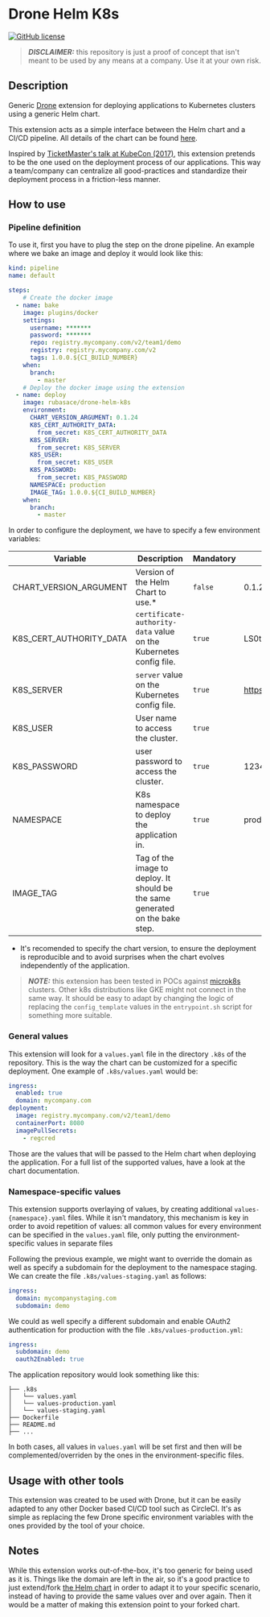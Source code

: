 # Drone Helm K8s

[![GitHub license](https://img.shields.io/github/license/rubasace/drone-helm-k8s.svg)](https://github.com/rubasace/k8s-application-chart/blob/master/LICENSE)

> **_DISCLAIMER:_**  this repository is just a proof of concept that isn't meant to be used by any means at a company. Use it at your own risk.
 
## Description 
Generic [Drone](drone.io) extension for deploying applications to Kubernetes clusters using a generic Helm chart. 

This extension acts as a simple interface between the Helm chart and a CI/CD pipeline. All details of the chart can be found [here](https://github.com/rubasace/k8s-application-chart). 

Inspired by [TicketMaster's talk at KubeCon (2017)](https://www.youtube.com/watch?v=HzJ9ycX1h0c), this extension pretends to be the one used on the deployment process of our applications. This way a team/company can centralize all good-practices and standardize their deployment process in a friction-less manner.
 

## How to use

### Pipeline definition

To use it, first you have to plug the step on the drone pipeline. An example where we bake an image and deploy it would look like this:

```yaml
kind: pipeline
name: default

steps:
    # Create the docker image
  - name: bake
    image: plugins/docker
    settings:
      username: *******
      password: *******
      repo: registry.mycompany.com/v2/team1/demo
      registry: registry.mycompany.com/v2
      tags: 1.0.0.${CI_BUILD_NUMBER}
    when:
      branch:
        - master
    # Deploy the docker image using the extension
  - name: deploy
    image: rubasace/drone-helm-k8s
    environment:
      CHART_VERSION_ARGUMENT: 0.1.24
      K8S_CERT_AUTHORITY_DATA:
        from_secret: K8S_CERT_AUTHORITY_DATA
      K8S_SERVER:
        from_secret: K8S_SERVER
      K8S_USER:
        from_secret: K8S_USER
      K8S_PASSWORD:
        from_secret: K8S_PASSWORD
      NAMESPACE: production
      IMAGE_TAG: 1.0.0.${CI_BUILD_NUMBER}
    when:
      branch:
        - master
``` 

In order to configure the deployment, we have to specify a few environment variables:

|  Variable |  Description | Mandatory | Example Value  | 
|---|---|---|---|
| CHART_VERSION_ARGUMENT  | Version of the Helm Chart to use.*  | `false` |  0.1.24  |
| K8S_CERT_AUTHORITY_DATA  | `certificate-authority-data` value on the Kubernetes config file.   | `true` |  LS0tLS2CRUdPFiBDRVJUSUZJQ0FURSOtLS98URKtC...  |
| K8S_SERVER  | `server` value on the Kubernetes config file.   | `true` |  https://29.29.29.29:16443  |
| K8S_USER  | User name to access the cluster.  | `true` | |  foo  |
| K8S_PASSWORD  | user password to access the cluster.   |`true`  |  1234  |
| NAMESPACE  | K8s namespace to deploy the application in.  |  `true` |  production |
| IMAGE_TAG  | Tag of the image to deploy. It should be the same generated on the bake step. | `true`  |   | 1.0.0.${CI_BUILD_NUMBER}  |

* It's recomended to specify the chart version, to ensure the deployment is reproducible and to avoid surprises when the chart evolves independently of the application.

> **_NOTE:_** this extension has been tested in POCs against [microk8s](https://microk8s.io/) clusters. Other k8s distributions like GKE might not connect in the same way. It should be easy to adapt by changing the logic of replacing the `config_template` values in the `entrypoint.sh` script for something more suitable. 

### General values

This extension will look for a `values.yaml` file in the directory `.k8s` of the repository. This is the way the chart can be customized for a specific deployment. One example of `.k8s/values.yaml` would be:

```yaml
ingress:
  enabled: true
  domain: mycompany.com
deployment:
  image: registry.mycompany.com/v2/team1/demo
  containerPort: 8080
  imagePullSecrets:
    - regcred
```

Those are the values that will be passed to the Helm chart when deploying the application. For a full list of the supported values, have a look at the chart documentation.

### Namespace-specific values

This extension supports overlaying of values, by creating additional `values-{namespace}.yaml` files. While it isn't mandatory, this mechanism is key in order to avoid repetition of values: all common values for every environment can be specified in the `values.yaml` file, only putting the environment-specific values in separate files

Following the previous example, we might want to override the domain as well as specify a subdomain for the deployment to the namespace staging. We can create the file `.k8s/values-staging.yaml` as follows:

```yaml
ingress:
  domain: mycompanystaging.com
  subdomain: demo
```

We could as well specify a different subdomain and enable OAuth2 authentication for production with the file `.k8s/values-production.yml`:

```yaml
ingress:
  subdomain: demo
  oauth2Enabled: true
```

The application repository would look something like this:

```text
├── .k8s
│   └── values.yaml
│   └── values-production.yaml
│   └── values-staging.yaml
├── Dockerfile
├── README.md
├── ...
```

In both cases, all values in `values.yaml` will be set first and then will be complemented/overriden by the ones in the environment-specific files. 

## Usage with other tools

This extension was created to be used with Drone, but it can be easily adapted to any other Docker based CI/CD tool such as CircleCI. It's as simple as replacing the few Drone specific environment variables with the ones provided by the tool of your choice.

## Notes
While this extension works out-of-the-box, it's too generic for being used as it is. Things like the domain are left in the air, so it's a good practice to just extend/fork [the Helm chart](https://github.com/rubasace/k8s-application-chart) in
order to adapt it to your specific scenario, instead of having to provide the same values over and over again. Then it would be a matter of making this extension point to your forked chart.
 

